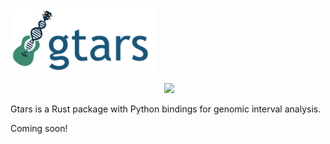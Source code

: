 <p align="center">
<h1><img align="center" src="img/gtars_logo.svg" class="img-header" height="100"></h1>
</p>


<p align="center">
<a href="https://pypi.org/project/gtars"><img src="https://img.shields.io/pypi/v/geniml" alt=""></a>
<a href="https://github.com/databio/gtars"><img src="https://img.shields.io/badge/source-github-354a75?logo=github"></a>
</p>

Gtars is a Rust package with Python bindings for genomic interval analysis.

Coming soon!
